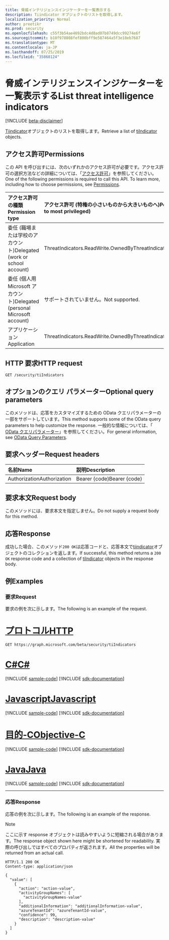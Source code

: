 ```yaml
---
title: 脅威インテリジェンスインジケーターを一覧表示する
description: Tiindicator オブジェクトのリストを取得します。
localization_priority: Normal
author: preetikr
ms.prod: security
ms.openlocfilehash: c55f3b54ae4692bdc4d8ad07b8749dcc99274e6f
ms.sourcegitcommit: b18f978808fef800bff9e587464a5f3e18eb7687
ms.translationtype: MT
ms.contentlocale: ja-JP
ms.lasthandoff: 07/25/2019
ms.locfileid: "35868124"
---
```

# <a name="list-threat-intelligence-indicators"></a><span data-ttu-id="9735d-103">脅威インテリジェンスインジケーターを一覧表示する</span><span class="sxs-lookup"><span data-stu-id="9735d-103">List threat intelligence indicators</span></span>

[!INCLUDE [beta-disclaimer](../../includes/beta-disclaimer.md)]

<span data-ttu-id="9735d-104">[Tiindicator](../resources/tiindicator.md)オブジェクトのリストを取得します。</span><span class="sxs-lookup"><span data-stu-id="9735d-104">Retrieve a list of [tiIndicator](../resources/tiindicator.md) objects.</span></span>

## <a name="permissions"></a><span data-ttu-id="9735d-105">アクセス許可</span><span class="sxs-lookup"><span data-stu-id="9735d-105">Permissions</span></span>

<span data-ttu-id="9735d-p101">この API を呼び出すには、次のいずれかのアクセス許可が必要です。アクセス許可の選択方法などの詳細については、「[アクセス許可](/graph/permissions-reference)」を参照してください。</span><span class="sxs-lookup"><span data-stu-id="9735d-p101">One of the following permissions is required to call this API. To learn more, including how to choose permissions, see [Permissions](/graph/permissions-reference).</span></span>

| <span data-ttu-id="9735d-108">アクセス許可の種類</span><span class="sxs-lookup"><span data-stu-id="9735d-108">Permission type</span></span>     | <span data-ttu-id="9735d-109">アクセス許可 (特権の小さいものから大きいものへ)</span><span class="sxs-lookup"><span data-stu-id="9735d-109">Permissions (from least to most privileged)</span></span> |
|:---------------------------------------|:--------------------------------------------|
| <span data-ttu-id="9735d-110">委任 (職場または学校のアカウント)</span><span class="sxs-lookup"><span data-stu-id="9735d-110">Delegated (work or school account)</span></span>     | <span data-ttu-id="9735d-111">ThreatIndicators.ReadWrite.OwnedBy</span><span class="sxs-lookup"><span data-stu-id="9735d-111">ThreatIndicators.ReadWrite.OwnedBy</span></span>  |
| <span data-ttu-id="9735d-112">委任 (個人用 Microsoft アカウント)</span><span class="sxs-lookup"><span data-stu-id="9735d-112">Delegated (personal Microsoft account)</span></span> | <span data-ttu-id="9735d-113">サポートされていません。</span><span class="sxs-lookup"><span data-stu-id="9735d-113">Not supported.</span></span> |
| <span data-ttu-id="9735d-114">アプリケーション</span><span class="sxs-lookup"><span data-stu-id="9735d-114">Application</span></span>                            | <span data-ttu-id="9735d-115">ThreatIndicators.ReadWrite.OwnedBy</span><span class="sxs-lookup"><span data-stu-id="9735d-115">ThreatIndicators.ReadWrite.OwnedBy</span></span> |

## <a name="http-request"></a><span data-ttu-id="9735d-116">HTTP 要求</span><span class="sxs-lookup"><span data-stu-id="9735d-116">HTTP request</span></span>

<!-- { "blockType": "ignored" } -->

```http
GET /security/tiIndicators
```

## <a name="optional-query-parameters"></a><span data-ttu-id="9735d-117">オプションのクエリ パラメーター</span><span class="sxs-lookup"><span data-stu-id="9735d-117">Optional query parameters</span></span>

<span data-ttu-id="9735d-118">このメソッドは、応答をカスタマイズするための OData クエリパラメーターの一部をサポートしています。</span><span class="sxs-lookup"><span data-stu-id="9735d-118">This method supports some of the OData query parameters to help customize the response.</span></span> <span data-ttu-id="9735d-119">一般的な情報については、「 [OData クエリパラメーター](/graph/query-parameters)」を参照してください。</span><span class="sxs-lookup"><span data-stu-id="9735d-119">For general information, see [OData Query Parameters](/graph/query-parameters).</span></span>

## <a name="request-headers"></a><span data-ttu-id="9735d-120">要求ヘッダー</span><span class="sxs-lookup"><span data-stu-id="9735d-120">Request headers</span></span>

| <span data-ttu-id="9735d-121">名前</span><span class="sxs-lookup"><span data-stu-id="9735d-121">Name</span></span>      |<span data-ttu-id="9735d-122">説明</span><span class="sxs-lookup"><span data-stu-id="9735d-122">Description</span></span>|
|:----------|:----------|
| <span data-ttu-id="9735d-123">Authorization</span><span class="sxs-lookup"><span data-stu-id="9735d-123">Authorization</span></span> | <span data-ttu-id="9735d-124">Bearer {code}</span><span class="sxs-lookup"><span data-stu-id="9735d-124">Bearer {code}</span></span> |

## <a name="request-body"></a><span data-ttu-id="9735d-125">要求本文</span><span class="sxs-lookup"><span data-stu-id="9735d-125">Request body</span></span>

<span data-ttu-id="9735d-126">このメソッドには、要求本文を指定しません。</span><span class="sxs-lookup"><span data-stu-id="9735d-126">Do not supply a request body for this method.</span></span>

## <a name="response"></a><span data-ttu-id="9735d-127">応答</span><span class="sxs-lookup"><span data-stu-id="9735d-127">Response</span></span>

<span data-ttu-id="9735d-128">成功した場合、このメソッド`200 OK`は応答コードと、応答本文で[tiindicator](../resources/tiindicator.md)オブジェクトのコレクションを返します。</span><span class="sxs-lookup"><span data-stu-id="9735d-128">If successful, this method returns a `200 OK` response code and a collection of [tiIndicator](../resources/tiindicator.md) objects in the response body.</span></span>

## <a name="examples"></a><span data-ttu-id="9735d-129">例</span><span class="sxs-lookup"><span data-stu-id="9735d-129">Examples</span></span>

### <a name="request"></a><span data-ttu-id="9735d-130">要求</span><span class="sxs-lookup"><span data-stu-id="9735d-130">Request</span></span>

<span data-ttu-id="9735d-131">要求の例を次に示します。</span><span class="sxs-lookup"><span data-stu-id="9735d-131">The following is an example of the request.</span></span>

# <a name="httptabhttp"></a>[<span data-ttu-id="9735d-132">プロトコル</span><span class="sxs-lookup"><span data-stu-id="9735d-132">HTTP</span></span>](#tab/http)
<!-- {
  "blockType": "request",
  "name": "get_tiindicators"
}-->

```http
GET https://graph.microsoft.com/beta/security/tiIndicators
```
# <a name="ctabcsharp"></a>[<span data-ttu-id="9735d-133">C#</span><span class="sxs-lookup"><span data-stu-id="9735d-133">C#</span></span>](#tab/csharp)
[!INCLUDE [sample-code](../includes/snippets/csharp/get-tiindicators-csharp-snippets.md)]
[!INCLUDE [sdk-documentation](../includes/snippets/snippets-sdk-documentation-link.md)]

# <a name="javascripttabjavascript"></a>[<span data-ttu-id="9735d-134">Javascript</span><span class="sxs-lookup"><span data-stu-id="9735d-134">Javascript</span></span>](#tab/javascript)
[!INCLUDE [sample-code](../includes/snippets/javascript/get-tiindicators-javascript-snippets.md)]
[!INCLUDE [sdk-documentation](../includes/snippets/snippets-sdk-documentation-link.md)]

# <a name="objective-ctabobjc"></a>[<span data-ttu-id="9735d-135">目的-C</span><span class="sxs-lookup"><span data-stu-id="9735d-135">Objective-C</span></span>](#tab/objc)
[!INCLUDE [sample-code](../includes/snippets/objc/get-tiindicators-objc-snippets.md)]
[!INCLUDE [sdk-documentation](../includes/snippets/snippets-sdk-documentation-link.md)]

# <a name="javatabjava"></a>[<span data-ttu-id="9735d-136">Java</span><span class="sxs-lookup"><span data-stu-id="9735d-136">Java</span></span>](#tab/java)
[!INCLUDE [sample-code](../includes/snippets/java/get-tiindicators-java-snippets.md)]
[!INCLUDE [sdk-documentation](../includes/snippets/snippets-sdk-documentation-link.md)]

---


### <a name="response"></a><span data-ttu-id="9735d-137">応答</span><span class="sxs-lookup"><span data-stu-id="9735d-137">Response</span></span>

<span data-ttu-id="9735d-138">応答の例を次に示します。</span><span class="sxs-lookup"><span data-stu-id="9735d-138">The following is an example of the response.</span></span>

> [!NOTE]
> <span data-ttu-id="9735d-139">ここに示す response オブジェクトは読みやすいように短縮される場合があります。</span><span class="sxs-lookup"><span data-stu-id="9735d-139">The response object shown here might be shortened for readability.</span></span> <span data-ttu-id="9735d-140">実際の呼び出しではすべてのプロパティが返されます。</span><span class="sxs-lookup"><span data-stu-id="9735d-140">All the properties will be returned from an actual call.</span></span>

<!-- {
  "blockType": "response",
  "truncated": true,
  "@odata.type": "microsoft.graph.tiIndicator",
  "isCollection": true
} -->

```http
HTTP/1.1 200 OK
Content-type: application/json

{
  "value": [
    {
      "action": "action-value",
      "activityGroupNames": [
        "activityGroupNames-value"
      ],
      "additionalInformation": "additionalInformation-value",
      "azureTenantId": "azureTenantId-value",
      "confidence": 99,
      "description": "description-value"
    }
  ]
}
```

<!-- uuid: 16cd6b66-4b1a-43a1-adaf-3a886856ed98
2019-02-04 14:57:30 UTC -->
<!-- {
  "type": "#page.annotation",
  "description": "List tiIndicators",
  "keywords": "",
  "section": "documentation",
  "tocPath": "",
  "suppressions": [
  ]
}-->
